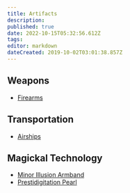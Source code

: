 ```yaml
---
title: Artifacts
description: 
published: true
date: 2022-10-15T05:32:56.612Z
tags: 
editor: markdown
dateCreated: 2019-10-02T03:01:38.857Z
---
```


## Weapons
* [Firearms](/artifacts/weapons/firearm)

## Transportation
* [Airships](/artifacts/airship)

## Magickal Technology
* [Minor Illusion Armband](/artifacts/illusion-arm-band)
* [Prestidigitation Pearl](/artifacts/prestidigitation-pearl)